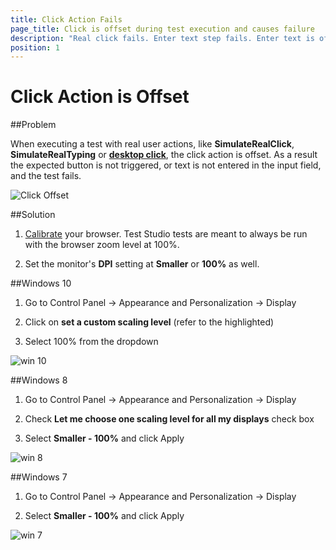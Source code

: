 ```yaml
---
title: Click Action Fails
page_title: Click is offset during test execution and causes failure
description: "Real click fails. Enter text step fails. Enter text is offset. Offset click during execution. Desktop click fails. Simulate real click not working as expected. Click is offset from button."
position: 1
---
```

# Click Action is Offset

##Problem

When executing a test with real user actions, like **SimulateRealClick**, **SimulateRealTyping** or <a href="/features/recorder/advanced-recording-tools/element-steps/actions/mouse-actions" target="_blank"><strong>desktop click</strong></a>, the click action is offset. As a result the expected button is not triggered, or text is not entered in the input field, and the test fails. 

![Click Offset][1]

##Solution

1. <a href="/features/project-settings/browsers" target="_blank">Calibrate</a> your browser. Test Studio tests are meant to always be run with the browser zoom level at 100%.

2. Set the monitor's **DPI** setting at **Smaller** or **100%** as well.

##Windows 10

1. Go to Control Panel -> Appearance and Personalization -> Display

2. Click on **set a custom scaling level** (refer to the highlighted)

3. Select 100% from the dropdown  

![win 10][4]

##Windows 8

1. Go to Control Panel -> Appearance and Personalization -> Display

2. Check **Let me choose one scaling level for all my displays** check box

3. Select **Smaller - 100%** and click Apply

![win 8][2]


##Windows 7

1. Go to Control Panel -> Appearance and Personalization -> Display

2. Select **Smaller - 100%** and click Apply

![win 7][3]



[1]: /img/troubleshooting-guide/test-execution-problems-tg/click-action-fails/fig1.png
[2]: /img/troubleshooting-guide/test-execution-problems-tg/click-action-fails/fig2.png
[3]: /img/troubleshooting-guide/test-execution-problems-tg/click-action-fails/fig3.png
[4]: /img/troubleshooting-guide/test-execution-problems-tg/click-action-fails/fig4.png
